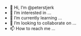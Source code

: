 - 👋 Hi, I’m @peterstjerk
- 👀 I’m interested in ...
- 🌱 I’m currently learning ...
- 💞️ I’m looking to collaborate on ...
- 📫 How to reach me ...

<!---
peterstjerk/peterstjerk is a ✨ special ✨ repository because its `README.md` (this file) appears on your GitHub profile.
You can click the Preview link to take a look at your changes.
--->
